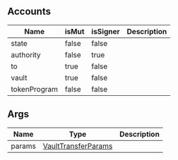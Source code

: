 ## Accounts

| Name         | isMut | isSigner | Description |
| ------------ | ----- | -------- | ----------- |
| state        | false | false    |             |
| authority    | false | true     |             |
| to           | true  | false    |             |
| vault        | true  | false    |             |
| tokenProgram | false | false    |             |

## Args

| Name   | Type                                                         | Description |
| ------ | ------------------------------------------------------------ | ----------- |
| params | [VaultTransferParams](/solana/idl/types/vaulttransferparams) |             |
